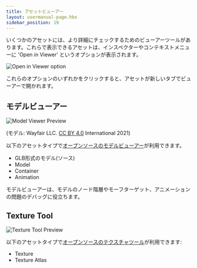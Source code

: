 ```yaml
---
title: アセットビューアー
layout: usermanual-page.hbs
sidebar_position: 19
---
```


いくつかのアセットには、より詳細にチェックするためのビューアーツールがあります。これらで表示できるアセットは、インスペクターやコンテキストメニューに  'Open in Viewer' というオプションが表示されます。

![Open in Viewer option][open-in-viewer-option]

これらのオプションのいずれかをクリックすると、アセットが新しいタブでビューアーで開かれます。

## モデルビューアー

![Model Viewer Preview][model-viewer-preview]

(モデル: Wayfair LLC. [CC BY 4.0][cc-40] International 2021)

以下のアセットタイプで[オープンソースのモデルビューアー][model-viewer-github]が利用できます。

- GLB形式のモデル(ソース)
- Model
- Container
- Animation

モデルビューアーは、モデルのノード階層やモーフターゲット、アニメーションの問題のデバッグに役立ちます。

## Texture Tool

![Texture Tool Preview][texture-tool-preview]

以下のアセットタイプで[オープンソースのテクスチャツール][texture-tool-github]が利用できます:

- Texture
- Texture Atlas

[open-in-viewer-option]: /images/user-manual/assets/viewers/open-in-viewer-option.jpg
[model-viewer-preview]: /images/user-manual/assets/viewers/model-viewer-preview.jpg
[model-viewer-github]: https://github.com/playcanvas/model-viewer
[texture-tool-preview]: /images/user-manual/assets/viewers/texture-tool-preview.jpg
[texture-tool-github]: https://github.com/playcanvas/texture-tool
[cc-40]: https://creativecommons.org/licenses/by/4.0/

